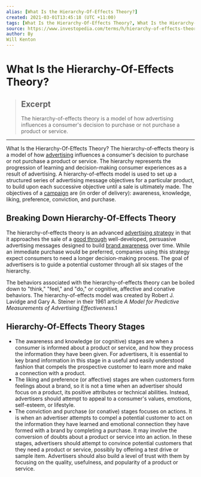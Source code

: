 ```yaml
---
alias: [What Is the Hierarchy-Of-Effects Theory?]
created: 2021-03-01T13:45:18 (UTC +11:00)
tags: [What Is the Hierarchy-Of-Effects Theory?, What Is the Hierarchy-Of-Effects Theory?]
source: https://www.investopedia.com/terms/h/hierarchy-of-effects-theory.asp
author: By
Will Kenton
---
```


# What Is the Hierarchy-Of-Effects Theory?

> ## Excerpt
> The hierarchy-of-effects theory is a model of how advertising influences a consumer's decision to purchase or not purchase a product or service.

---

What Is the Hierarchy-Of-Effects Theory?
The hierarchy-of-effects theory is a model of how [advertising](https://www.investopedia.com/terms/a/advertising-budget.asp) influences a consumer's decision to purchase or not purchase a product or service. The hierarchy represents the progression of learning and decision-making consumer experiences as a result of advertising. A hierarchy-of-effects model is used to set up a structured series of advertising message objectives for a particular product, to build upon each successive objective until a sale is ultimately made. The objectives of a [campaign](https://www.investopedia.com/terms/m/marketing-campaign.asp) are (in order of delivery): awareness, knowledge, liking, preference, conviction, and purchase.

## Breaking Down Hierarchy-Of-Effects Theory

The hierarchy-of-effects theory is an advanced [advertising strategy](https://www.investopedia.com/terms/m/marketing-strategy.asp) in that it approaches the sale of a [good through](https://www.investopedia.com/terms/g/goodthrough.asp) well-developed, persuasive advertising messages designed to build [brand awareness](https://www.investopedia.com/terms/b/brandawareness.asp) over time. While an immediate purchase would be preferred, companies using this strategy expect consumers to need a longer decision-making process. The goal of advertisers is to guide a potential customer through all six stages of the hierarchy.

The behaviors associated with the hierarchy-of-effects theory can be boiled down to "think," "feel," and "do," or cognitive, affective and conative behaviors. The hierarchy-of-effects model was created by Robert J. Lavidge and Gary A. Steiner in their 1961 article _A Model for Predictive Measurements of Advertising Effectiveness_.1

## Hierarchy-Of-Effects Theory Stages

-   The awareness and knowledge (or cognitive) stages are when a consumer is informed about a product or service, and how they process the information they have been given. For advertisers, it is essential to key brand information in this stage in a useful and easily understood fashion that compels the prospective customer to learn more and make a connection with a product.
-   The liking and preference (or affective) stages are when customers form feelings about a brand, so it is not a time when an advertiser should focus on a product, its positive attributes or technical abilities. Instead, advertisers should attempt to appeal to a consumer's values, emotions, self-esteem, or lifestyle.
-   The conviction and purchase (or conative) stages focuses on actions. It is when an advertiser attempts to compel a potential customer to act on the information they have learned and emotional connection they have formed with a brand by completing a purchase. It may involve the conversion of doubts about a product or service into an action. In these stages, advertisers should attempt to convince potential customers that they need a product or service, possibly by offering a test drive or sample item. Advertisers should also build a level of trust with them by focusing on the quality, usefulness, and popularity of a product or service.
